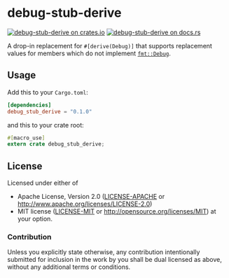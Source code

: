# debug-stub-derive

[![debug-stub-derive on crates.io][cratesio-image]][cratesio]
[![debug-stub-derive on docs.rs][docsrs-image]][docsrs]

[cratesio-image]: https://img.shields.io/crates/v/debug_stub_derive.svg
[cratesio]: https://crates.io/crates/debug_stub_derive
[docsrs-image]: https://docs.rs/debug_stub_derive/badge.svg?version=0.1.0
[docsrs]: https://docs.rs/debug_stub_derive/0.1.0/

A drop-in replacement for `#[derive(Debug)]`
that supports replacement values for members which do not implement 
[`fmt::Debug`](https://doc.rust-lang.org/std/fmt/trait.Debug.html).

## Usage

Add this to your `Cargo.toml`:

```toml
[dependencies]
debug_stub_derive = "0.1.0"
```

and this to your crate root:

```rust
#[macro_use]
extern crate debug_stub_derive;
```

## License

Licensed under either of
 * Apache License, Version 2.0 ([LICENSE-APACHE](LICENSE-APACHE) or http://www.apache.org/licenses/LICENSE-2.0)
 * MIT license ([LICENSE-MIT](LICENSE-MIT) or http://opensource.org/licenses/MIT)
at your option.


### Contribution

Unless you explicitly state otherwise, any contribution intentionally submitted
for inclusion in the work by you shall be dual licensed as above, without any
additional terms or conditions.

